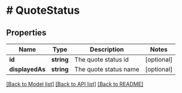 # # QuoteStatus

## Properties

Name | Type | Description | Notes
------------ | ------------- | ------------- | -------------
**id** | **string** | The quote status id | [optional]
**displayedAs** | **string** | The quote status name | [optional]

[[Back to Model list]](../../README.md#models) [[Back to API list]](../../README.md#endpoints) [[Back to README]](../../README.md)
